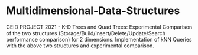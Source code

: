 # Multidimensional-Data-Structures
CEID PROJECT 2021 - K-D Trees and Quad Trees: Experimental Comparison of the two structures (Storage/Build/Insert/Delete/Update/Search performance comparison) for 2 dimensions. Implementation of kNN Queries with the above two structures and experimental comparison.
